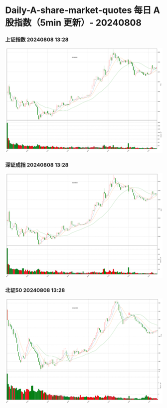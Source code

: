 
# Daily-A-share-market-quotes 每日 A 股指数（5min 更新）- 20240808

### 上证指数 20240808 13:28
![](./fig/2024/8/20240808-sh000001.png)

### 深证成指 20240808 13:28
![](./fig/2024/8/20240808-sz399001.png)

### 北证50 20240808 13:28
![](./fig/2024/8/20240808-bj899050.png)
